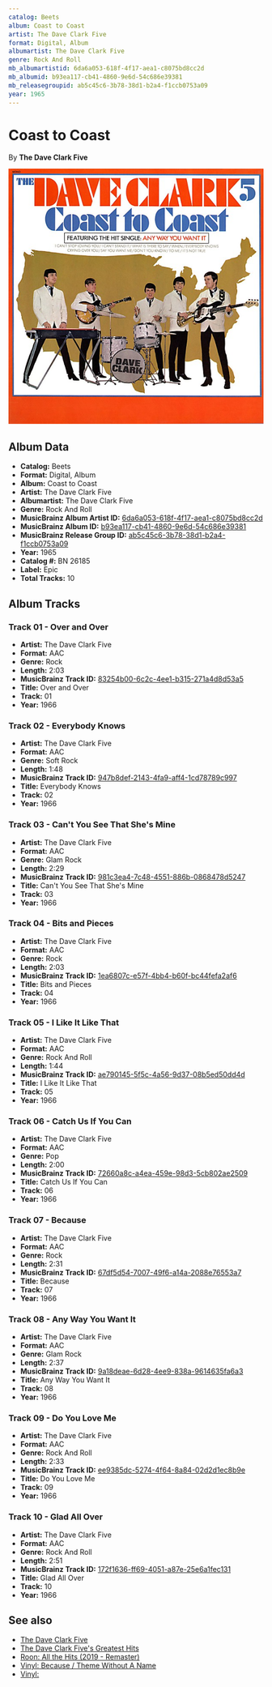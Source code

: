 ```yaml
---
catalog: Beets
album: Coast to Coast
artist: The Dave Clark Five
format: Digital, Album
albumartist: The Dave Clark Five
genre: Rock And Roll
mb_albumartistid: 6da6a053-618f-4f17-aea1-c8075bd8cc2d
mb_albumid: b93ea117-cb41-4860-9e6d-54c686e39381
mb_releasegroupid: ab5c45c6-3b78-38d1-b2a4-f1ccb0753a09
year: 1965
---
```


# Coast to Coast

By **The Dave Clark Five**

![](../../assets/beetscovers/The_Dave_Clark_Five-Coast_to_Coast.jpg)

## Album Data

- **Catalog:** Beets
- **Format:** Digital, Album
- **Album:** Coast to Coast
- **Artist:** The Dave Clark Five
- **Albumartist:** The Dave Clark Five
- **Genre:** Rock And Roll
- **MusicBrainz Album Artist ID:** [6da6a053-618f-4f17-aea1-c8075bd8cc2d](https://musicbrainz.org/artist/6da6a053-618f-4f17-aea1-c8075bd8cc2d)
- **MusicBrainz Album ID:** [b93ea117-cb41-4860-9e6d-54c686e39381](https://musicbrainz.org/release/b93ea117-cb41-4860-9e6d-54c686e39381)
- **MusicBrainz Release Group ID:** [ab5c45c6-3b78-38d1-b2a4-f1ccb0753a09](https://musicbrainz.org/release-group/ab5c45c6-3b78-38d1-b2a4-f1ccb0753a09)
- **Year:** 1965
- **Catalog #:** BN 26185
- **Label:** Epic
- **Total Tracks:** 10

## Album Tracks

### Track 01 - Over and Over

- **Artist:** The Dave Clark Five
- **Format:** AAC
- **Genre:** Rock
- **Length:** 2:03
- **MusicBrainz Track ID:** [83254b00-6c2c-4ee1-b315-271a4d8d53a5](https://musicbrainz.org/recording/83254b00-6c2c-4ee1-b315-271a4d8d53a5)
- **Title:** Over and Over
- **Track:** 01
- **Year:** 1966

### Track 02 - Everybody Knows

- **Artist:** The Dave Clark Five
- **Format:** AAC
- **Genre:** Soft Rock
- **Length:** 1:48
- **MusicBrainz Track ID:** [947b8def-2143-4fa9-aff4-1cd78789c997](https://musicbrainz.org/recording/947b8def-2143-4fa9-aff4-1cd78789c997)
- **Title:** Everybody Knows
- **Track:** 02
- **Year:** 1966

### Track 03 - Can't You See That She's Mine

- **Artist:** The Dave Clark Five
- **Format:** AAC
- **Genre:** Glam Rock
- **Length:** 2:29
- **MusicBrainz Track ID:** [981c3ea4-7c48-4551-886b-0868478d5247](https://musicbrainz.org/recording/981c3ea4-7c48-4551-886b-0868478d5247)
- **Title:** Can't You See That She's Mine
- **Track:** 03
- **Year:** 1966

### Track 04 - Bits and Pieces

- **Artist:** The Dave Clark Five
- **Format:** AAC
- **Genre:** Rock
- **Length:** 2:03
- **MusicBrainz Track ID:** [1ea6807c-e57f-4bb4-b60f-bc44fefa2af6](https://musicbrainz.org/recording/1ea6807c-e57f-4bb4-b60f-bc44fefa2af6)
- **Title:** Bits and Pieces
- **Track:** 04
- **Year:** 1966

### Track 05 - I Like It Like That

- **Artist:** The Dave Clark Five
- **Format:** AAC
- **Genre:** Rock And Roll
- **Length:** 1:44
- **MusicBrainz Track ID:** [ae790145-5f5c-4a56-9d37-08b5ed50dd4d](https://musicbrainz.org/recording/ae790145-5f5c-4a56-9d37-08b5ed50dd4d)
- **Title:** I Like It Like That
- **Track:** 05
- **Year:** 1966

### Track 06 - Catch Us If You Can

- **Artist:** The Dave Clark Five
- **Format:** AAC
- **Genre:** Pop
- **Length:** 2:00
- **MusicBrainz Track ID:** [72660a8c-a4ea-459e-98d3-5cb802ae2509](https://musicbrainz.org/recording/72660a8c-a4ea-459e-98d3-5cb802ae2509)
- **Title:** Catch Us If You Can
- **Track:** 06
- **Year:** 1966

### Track 07 - Because

- **Artist:** The Dave Clark Five
- **Format:** AAC
- **Genre:** Rock
- **Length:** 2:31
- **MusicBrainz Track ID:** [67df5d54-7007-49f6-a14a-2088e76553a7](https://musicbrainz.org/recording/67df5d54-7007-49f6-a14a-2088e76553a7)
- **Title:** Because
- **Track:** 07
- **Year:** 1966

### Track 08 - Any Way You Want It

- **Artist:** The Dave Clark Five
- **Format:** AAC
- **Genre:** Glam Rock
- **Length:** 2:37
- **MusicBrainz Track ID:** [9a18deae-6d28-4ee9-838a-9614635fa6a3](https://musicbrainz.org/recording/9a18deae-6d28-4ee9-838a-9614635fa6a3)
- **Title:** Any Way You Want It
- **Track:** 08
- **Year:** 1966

### Track 09 - Do You Love Me

- **Artist:** The Dave Clark Five
- **Format:** AAC
- **Genre:** Rock And Roll
- **Length:** 2:33
- **MusicBrainz Track ID:** [ee9385dc-5274-4f64-8a84-02d2d1ec8b9e](https://musicbrainz.org/recording/ee9385dc-5274-4f64-8a84-02d2d1ec8b9e)
- **Title:** Do You Love Me
- **Track:** 09
- **Year:** 1966

### Track 10 - Glad All Over

- **Artist:** The Dave Clark Five
- **Format:** AAC
- **Genre:** Rock And Roll
- **Length:** 2:51
- **MusicBrainz Track ID:** [172f1636-ff69-4051-a87e-25e6a1fec131](https://musicbrainz.org/recording/172f1636-ff69-4051-a87e-25e6a1fec131)
- **Title:** Glad All Over
- **Track:** 10
- **Year:** 1966


## See also

- [The Dave Clark Five](The_Dave_Clark_Five.md)
- [The Dave Clark Five's Greatest Hits](The_Dave_Clark_Fives_Greatest_Hits.md)
- [Roon: All the Hits (2019 - Remaster)](../../Roon/The_Dave_Clark_Five/All_the_Hits_2019_-_Remaster.md)
- [Vinyl: Because / Theme Without A Name](../../Vinyl/The_Dave_Clark_Five/Because_-_Theme_Without_A_Name.md)
- [Vinyl: ](../../Vinyl/The_Dave_Clark_Five/The_Dave_Clark_Five.md)
